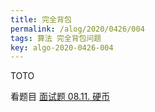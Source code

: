 ```yaml
---
title: 完全背包
permalink: /alog/2020/0426/004
tags: 算法 完全背包问题
key: algo-2020-0426-004
---
```

TOTO

看题目 [面试题 08.11. 硬币](/leetcode/2020/0426/026/03)
